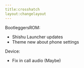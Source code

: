 ```yaml
---
title:crosshatch
layout:changelayout
---
```


BootleggersROM:
- Shishu Launcher updates
- Theme new about phone settings

Device:
- Fix in call audio (Maybe)
